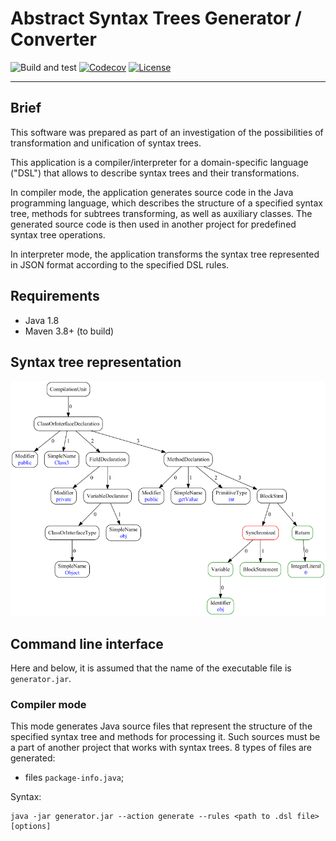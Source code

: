 # Abstract Syntax Trees Generator / Converter

![Build and test](https://github.com/unified-ast/ast-generator/workflows/Build%20and%20test/badge.svg)
[![Codecov](https://codecov.io/gh/unified-ast/ast-generator/branch/master/graph/badge.svg)](https://codecov.io/gh/unified-ast/ast-generator)
[![License](https://img.shields.io/badge/license-MIT-green.svg)](https://github.com/unified-ast/ast-generator/blob/master/LICENSE.txt)
___

## Brief
This software was prepared as part of an investigation of the possibilities of transformation
and unification of syntax trees.

This application is a compiler/interpreter for a domain-specific language ("DSL") that allows
to describe syntax trees and their transformations.

In compiler mode, the application generates source code in the Java programming language,
which describes the structure of a specified syntax tree, methods for subtrees transforming,
as well as auxiliary classes. The generated source code is then used in another project for
predefined syntax tree operations.

In interpreter mode, the application transforms the syntax tree represented in JSON format according
to the specified DSL rules.

## Requirements

* Java 1.8
* Maven 3.8+ (to build)

## Syntax tree representation

![syntax tree](docs/ast_example.png)

## Command line interface

Here and below, it is assumed that the name of the executable file is `generator.jar`.

### Compiler mode

This mode generates Java source files that represent the structure of the specified syntax tree
and methods for processing it. Such sources must be a part of another project that works with syntax trees.
8 types of files are generated:
* files `package-info.java`;

Syntax:

```
java -jar generator.jar --action generate --rules <path to .dsl file> [options]
```